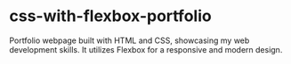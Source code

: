 # css-with-flexbox-portfolio
Portfolio webpage built with HTML and CSS, showcasing my web development skills. It utilizes Flexbox for a responsive and modern design.

